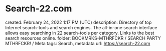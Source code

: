 # Search-22.com

created: February 24, 2022 1:17 PM (UTC)
description: Directory of top Internet search-tools and search engines. The all-in-one search interface allows easy searching in 22 search-tools per category. Links to the best search resources online.
folder: BOOKMRKS-MTHRFCKR / SEARCH PARTY MTHRFCKR! / Meta
tags: Search, metadata
url: https://search-22.com
